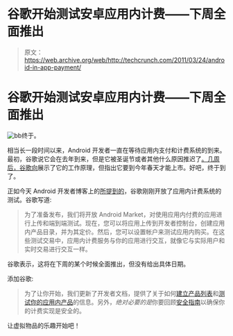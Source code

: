 # 谷歌开始测试安卓应用内计费——下周全面推出 

> 原文：<https://web.archive.org/web/http://techcrunch.com/2011/03/24/android-in-app-payment/>

# 谷歌开始测试安卓应用内计费——下周全面推出

![](img/df1489d6001f9e06be4da81acbf9ca38.png "bb")终于。

相当长一段时间以来，Android 开发者一直在等待应用内支付和计费系统的到来。最初，谷歌说它会在去年到来，但是它被圣诞节或者其他什么原因推迟了[。几周后，](https://web.archive.org/web/20230203153032/https://techcrunch.com/2011/01/25/android-in-app-payments/)[谷歌向](https://web.archive.org/web/20230203153032/https://techcrunch.com/2011/02/02/android-in-app/)展示了它的工作原理，但指出它要到今年春天才能上市。好吧，终于到了。

正如今天 Android 开发者博客上的[所提到的](https://web.archive.org/web/20230203153032/http://android-developers.blogspot.com/2011/03/in-app-billing-on-android-market-ready.html)，谷歌刚刚开放了应用内计费系统的测试。谷歌写道:

> 为了准备发布，我们将开放 Android Market，对使用应用内付费的应用进行上传和端到端测试。现在，您可以将应用上传到开发者控制台，创建应用内产品目录，并为其定价。然后，您可以设置帐户来测试应用内购买。在这些测试交易中，应用内计费服务与你的应用进行交互，就像它与实际用户和实时交易进行交互一样。

谷歌表示，这将在下周的某个时候全面推出，但没有给出具体日期。

添加谷歌:

> 为了让你开始，我们更新了开发者文档，提供了关于如何[建立产品列表](https://web.archive.org/web/20230203153032/http://developer.android.com/guide/market/billing/billing_admin.html)和[测试你的应用内产品](https://web.archive.org/web/20230203153032/http://developer.android.com/guide/market/billing/billing_testing.html#billing-testing-real)的信息。另外，*绝对必要的是*你要回顾[安全指南](https://web.archive.org/web/20230203153032/http://developer.android.com/guide/market/billing/billing_best_practices.html)以确保你的计费实现是安全的。

让虚拟物品的乐趣开始吧！